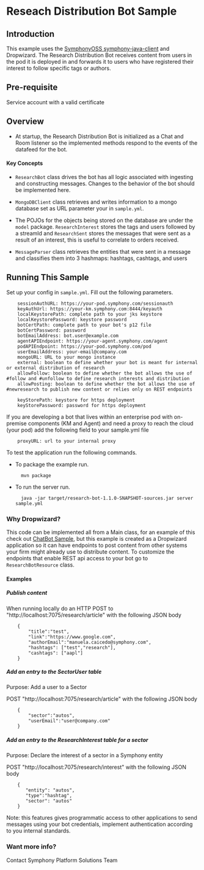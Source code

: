 # Reseach Distribution Bot Sample

## Introduction

This example uses the [SymphonyOSS symphony-java-client](https://github.com/symphonyoss/symphony-java-client) and Dropwizard. The Research Distribution Bot receives content from users in the pod it is deployed in and forwards it to users who have registered their interest to follow specific tags or authors.
## Pre-requisite

Service account with a valid certificate

## Overview

* At startup, the Research Distribution Bot is initialized as a Chat and Room listener so the implemented methods respond to the events of the datafeed for the bot.

#### Key Concepts

* `ResearchBot` class drives the bot has all logic associated with ingesting and constructing messages. Changes to the behavior of the bot should be implemented here.

* `MongoDBClient` class retrieves and writes information to a mongo database set as URL parameter your in `sample.yml`. 

* The POJOs for the objects being stored on the database are under the `model` package. `ResearchInterest` stores the tags and users followed by a streamId and `ResearchSent` stores the messages that were sent as a result of an interest, this is useful to correlate to orders received.

* `MessageParser` class retrieves the entities that were sent in a message and classifies them into 3 hashmaps: hashtags, cashtags, and users



## Running This Sample

Set up your config in `sample.yml`. Fill out the following parameters.

        sessionAuthURL: https://your-pod.symphony.com/sessionauth
        keyAuthUrl: https://your-km.symphony.com:8444/keyauth
        localKeystorePath: complete path to your jks keystore
        localKeystorePassword: keystore password
        botCertPath: complete path to your bot's p12 file
        botCertPassword: password
        botEmailAddress: bot.user@example.com
        agentAPIEndpoint: https://your-agent.symphony.com/agent
        podAPIEndpoint: https://your-pod.symphony.com/pod
        userEmailAddress: your-email@company.com
        mongoURL: URL to your mongo instance
        external: boolean to define whether your bot is meant for internal or external distribution of research
        allowFollow: boolean to define whether the bot allows the use of #follow and #unfollow to define research interests and distribution
        allowPosting: boolean to define whether the bot allows the use of #newresearch to publish new content or relies only on REST endpoints
        
        keyStorePath: keystore for https deployment
        keyStorePassword: password for https deployment

If you are developing a bot that lives within an enterprise pod with on-premise components (KM and Agent) and need a proxy to reach the cloud (your pod) add the following field to your sample.yml file

        proxyURL: url to your internal proxy


To test the application run the following commands.

* To package the example run.

        mvn package

* To run the server run.

        java -jar target/research-bot-1.1.0-SNAPSHOT-sources.jar server sample.yml
        
### Why Dropwizard?
This code can be implemented all from a Main class, for an example of this check out [ChatBot Sample](https://github.com/symphonysa/ChatBotSample), but this example is created as a Dropwizard application so it can have endpoints to post content from other systems your firm might already use to distribute content. To customize the endpoints that enable REST api access to your bot go to `ResearchBotResource` class.

#### Examples

##### Publish content

When running locally do an HTTP POST to  "http://localhost:7075/research/article" with the following JSON body

        {
            "title":"test",
            "link":"https://www.google.com",
            "authorEmail":"manuela.caicedo@symphony.com",
            "hashtags": ["test","research"],
            "cashtags": ["aapl"]
        }
        
##### Add an entry to the SectorUser table

Purpose: Add a user to a Sector

POST "http://localhost:7075/research/article" with the following JSON body

        {
            "sector":"autos",
            "userEmail":"user@company.com"
        }
        
##### Add an entry to the ResearchInterest table for a sector

Purpose: Declare the interest of a sector in a Symphony entity

POST "http://localhost:7075/research/interest" with the following JSON body

        {
           "entity": "autos",
           "type":"hashtag",
           "sector": "autos"
        }
        
Note: this features gives programmatic access to other applications to send messages using your bot credentials, implement authentication according to you internal standards.

### Want more info?
Contact Symphony Platform Solutions Team
